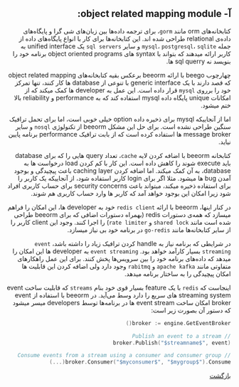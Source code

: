 <div dir="rtl">

## آ- object related mapping module:
  کتابخانه‌های orm مانند `gorm`، برای ترجمه داده‌ها بین زبان‌های شی گرا و پایگاه‌های داده‌ی relational طراحی شده اند. این کتابخانه‌ها برای کار با انواع پایگاه‌های داده از جمله `mysql`، `postgresql`، `sqlite` و سایر `sql servers` یک unified interface به کاربر ارائه میدهند که بتواند با syntax های object oriented programs برنامه خود را بنویسد نه sql querry ها.
  
  چهارچوب beego با ارائه beeorm برعکس بقیه کتابخانه‌های object related mapping که قصد دارند با یک generic interface با تنوعی از database ها کار کنند، تنها تمرکز خود را برروی `mysql` قرار داده است. این عمل به developer ها کمک میکند که از امکانات unique پایگاه داده mysql استفاده کند که به performance و reliability بالا ختم میشود.
  
  اما از آنجاییکه mysql برای ذخیره داده option خیلی خوبی است، اما برای تحمل ترافیک سنگین طراحی نشده است. برای حل این مشکل beeorm از تکنولوژی `nosql` و سایر message broker ها استفاده کرده است که از بابت ترافیک performance برنامه پایین نیاید.
  
  کتابخانه beeorm با اضافه کردن لایه `cache`، تعداد query هایی را که برای database باید execute شوند را کاهش داده است. این کار با کم کردن load درخواست ها به database، به آن کمک میکند. اما اضافه کردن caching layer باعث پیچیدگی و بوجود آمدن bug ها میشود. مثلا اگر برای login کاربر استفاده شود، از آنجاییکه یک کاربر را برای استفاده ذخیره میکند، میتواند باعث security concerns برای حساب کاربری افراد شود زیرا امکان این بوجود خواهد آمد که کاربر ها وارد حساب کاربری هم شوند.
  
  در کنار اینها، beeorm با ارائه `redis client` خود به developer ها، این امکان را فراهم میسازد که همه‌ی دستورات redis (بهمراه دستورات اضافی که برای beeorm طراحی شده است مانند `shared lock` و `rate limiter`) را اجرا کنند. وجود این client کاربر را از سایر کتابخانه‌ها مانند `go-redis` در برنامه خود بی نیاز میسازد. 
  
  در شرایطی که برنامه نیاز به handle کردن ترافیک زیاد را داشته باشد، `event streaming` بسیار کارآمد خواهد بود. `event streaming` به developer ها این امکان را میدهد که داده‌های برنامه خود را بین سرویس‌ها پخش کنند. برای این عمل راهکارهای متفاوتی مانند `apache kafka` و `rabitmq` وجود دارد ولی اضافه کردن این قابلیت ها امکان پیچیدگی را به ساختار برنامه میدهد. 
  
  اینجاست که `redis` با یک feature بسیار قوی خود بنام `streams` که قابلیت ساخت event streaming system های سریع را دارد وسط می‌آید. در beeorm با استفاده از event broker امکان ساخت event stream ها در برنامه‌ها توسط developers میسر میشود که دستور آن بصورت زیر است:
  
  ```go
broker := engine.GetEventBroker()

// Publish an event to a stream
broker.Publish("$streamname$", event)

// Consume events from a stream using a consumer and consumer group
broker.Consumer("$myconsumer$", "$mygroup$").Consume(...)
 ```
 
  
  [بازگشت](https://github.com/NikanV/Beego/blob/main/Introduction/Client.md)

</div>
